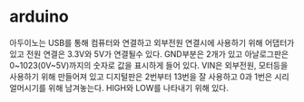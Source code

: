 # arduino
아두이노는  USB를 통해 컴퓨터와 연결하고 외부전원 연결시에 사용하기 위해 어댑터가 있고 전원 연결은 3.3V와 5V가 연결될수 있다. GND부분은 2개가 있고 아날로그판은 0~1023(0V~5V)까지의 숫자로 값을 표시하게 들어 있다. VIN은 외부전원, 모터등을 사용하기 위해 만들어져 있고 디지털판은 2번부터 13번을 잘 사용하고 0과 1번은 시리얼머시기를 위해 남겨놓는다. HIGH와 LOW를 나타내기 위해 있다.

